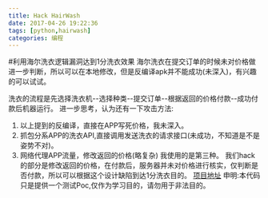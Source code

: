 ```yaml
---
title: Hack HairWash
date: 2017-04-26 19:22:36
tags: [python,hairwash]
categories: 编程
---
```

#利用海尔洗衣逻辑漏洞达到1分洗衣效果
海尔洗衣在提交订单的时候未对价格做进一步判断，所以可以在本地修改，但是反编译apk并不能成功(未深入)，有兴趣的可以试试。
<!--more-->
洗衣的流程是先选择洗衣机--选择种类--提交订单--根据返回的价格付款--成功付款后机器运行。
进一步思考，认为还有一下攻击方法:
1. 以上提到的反编译，直接在APP写死价格，我未深入。
2. 抓包分系APP的洗衣API,直接调用发送洗衣的请求接口(未成功，不知道是不是姿势不对)。
3. 网络代理APP流量，修改返回的价格(略复杂)
我使用的是第三种。
我们hack的部分是修改返回的价格，在付款后，服务器并未对价格进行核实，仅判断是否付款，所以可以根据这个设计缺陷到达1分洗衣目的。
[项目地址](https://github.com/Ds-Hale/HackHairWash)
申明:本代码只是提供一个测试Poc,仅作为学习目的，请勿用于非法目的。